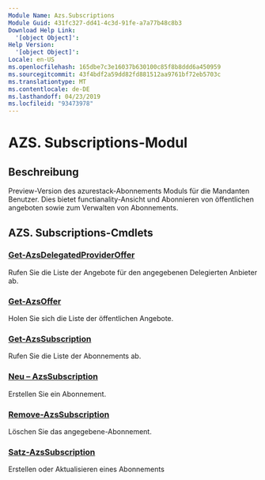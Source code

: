 ```yaml
---
Module Name: Azs.Subscriptions
Module Guid: 431fc327-dd41-4c3d-91fe-a7a77b48c8b3
Download Help Link:
  '[object Object]': 
Help Version:
  '[object Object]': 
Locale: en-US
ms.openlocfilehash: 165dbe7c3e16037b630100c85f8b8ddd6a450959
ms.sourcegitcommit: 43f4bdf2a59dd82fd881512aa9761bf72eb5703c
ms.translationtype: MT
ms.contentlocale: de-DE
ms.lasthandoff: 04/23/2019
ms.locfileid: "93473978"
---
```

# AZS. Subscriptions-Modul
## Beschreibung
Preview-Version des azurestack-Abonnements Moduls für die Mandanten Benutzer. Dies bietet functianality-Ansicht und Abonnieren von öffentlichen angeboten sowie zum Verwalten von Abonnements.

## AZS. Subscriptions-Cmdlets
### [Get-AzsDelegatedProviderOffer](Get-AzsDelegatedProviderOffer.md)
Rufen Sie die Liste der Angebote für den angegebenen Delegierten Anbieter ab.

### [Get-AzsOffer](Get-AzsOffer.md)
Holen Sie sich die Liste der öffentlichen Angebote.

### [Get-AzsSubscription](Get-AzsSubscription.md)
Rufen Sie die Liste der Abonnements ab.

### [Neu – AzsSubscription](New-AzsSubscription.md)
Erstellen Sie ein Abonnement.

### [Remove-AzsSubscription](Remove-AzsSubscription.md)
Löschen Sie das angegebene-Abonnement.

### [Satz-AzsSubscription](Set-AzsSubscription.md)
Erstellen oder Aktualisieren eines Abonnements


